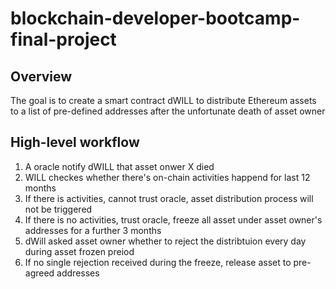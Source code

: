 # blockchain-developer-bootcamp-final-project
## Overview
The goal is to create a smart contract dWILL to distribute Ethereum assets to a list of pre-defined addresses after the unfortunate death of asset owner
## High-level workflow 
1. A oracle notify dWILL that asset onwer X died
2. WILL checkes whether there's on-chain activities happend for last 12 months
3. If there is activities, cannot trust oracle, asset distribution process will not be triggered
4. If there is no activities, trust oracle, freeze all asset under asset owner's addresses for a further 3 months
5. dWill asked asset owner whether to reject the distribtuion every day during asset frozen preiod
6. If no single rejection received during the freeze, release asset to pre-agreed addresses
